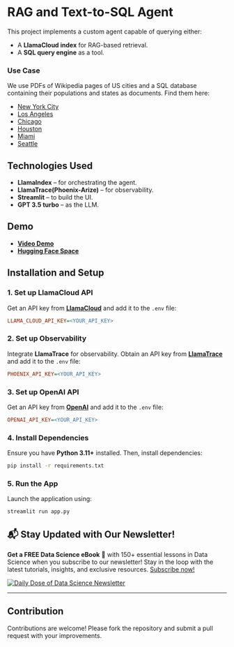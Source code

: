 # **RAG and Text-to-SQL Agent**

This project implements a custom agent capable of querying either:

- A **LlamaCloud index** for RAG-based retrieval.
- A **SQL query engine** as a tool.

### **Use Case**

We use PDFs of Wikipedia pages of US cities and a SQL database containing their populations and states as documents.
Find them here:
- [New York City](https://en.wikipedia.org/wiki/New_York_City)
- [Los Angeles](https://en.wikipedia.org/wiki/Los_Angeles)
- [Chicago](https://en.wikipedia.org/wiki/Chicago)
- [Houston](https://en.wikipedia.org/wiki/Houston)
- [Miami](https://en.wikipedia.org/wiki/Miami)
- [Seattle](https://en.wikipedia.org/wiki/Seattle)

## **Technologies Used**

- **LlamaIndex** – for orchestrating the agent.
- **LlamaTrace(Phoenix-Arize)** – for observability.
- **Streamlit** – to build the UI.
- **GPT 3.5 turbo** – as the LLM.

## **Demo**

- [**Video Demo**](demo.mp4)
- [**Hugging Face Space**](https://huggingface.co/spaces/Safni/RAG_SGL_APP)



## **Installation and Setup**

### **1. Set up LlamaCloud API**

Get an API key from [**LlamaCloud**](https://cloud.llamaindex.ai/) and add it to the `.env` file:

```ini
LLAMA_CLOUD_API_KEY=<YOUR_API_KEY>
```

### **2. Set up Observability**

Integrate **LlamaTrace** for observability. Obtain an API key from [**LlamaTrace**](https://llamatrace.com/login) and add it to the `.env` file:

```ini
PHOENIX_API_KEY=<YOUR_API_KEY>
```

### **3. Set up OpenAI API**

Get an API key from [**OpenAI**](https://platform.openai.com/) and add it to the `.env` file:

```ini
OPENAI_API_KEY=<YOUR_API_KEY>
```

### **4. Install Dependencies**

Ensure you have **Python 3.11+** installed. Then, install dependencies:

```bash
pip install -r requirements.txt
```

### **5. Run the App**

Launch the application using:

```bash
streamlit run app.py
```


## 📬 Stay Updated with Our Newsletter!
**Get a FREE Data Science eBook** 📖 with 150+ essential lessons in Data Science when you subscribe to our newsletter! Stay in the loop with the latest tutorials, insights, and exclusive resources. [Subscribe now!](https://join.dailydoseofds.com)

[![Daily Dose of Data Science Newsletter](https://github.com/patchy631/ai-engineering/blob/main/resources/join_ddods.png)](https://join.dailydoseofds.com)

---

## Contribution

Contributions are welcome! Please fork the repository and submit a pull request with your improvements.
